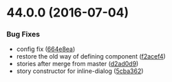 <a name="44.0.0"></a>
# 44.0.0 (2016-07-04)


### Bug Fixes

* config fix ([664e8ea](https://aui-team-bot/https://bitbucket.org/atlassian/atlaskit/commits/664e8ea))
* restore the old way of defining component ([f2acef4](https://aui-team-bot/https://bitbucket.org/atlassian/atlaskit/commits/f2acef4))
* stories after merge from master ([d2ad0d9](https://aui-team-bot/https://bitbucket.org/atlassian/atlaskit/commits/d2ad0d9))
* story constructor for inline-dialog ([5cba362](https://aui-team-bot/https://bitbucket.org/atlassian/atlaskit/commits/5cba362))



